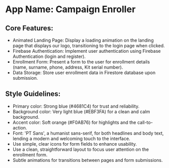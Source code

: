 # **App Name**: Campaign Enroller

## Core Features:

- Animated Landing Page: Display a loading animation on the landing page that displays our logo, transitioning to the login page when clicked.
- Firebase Authentication: Implement user authentication using Firebase Authentication (login and register).
- Enrollment Form: Present a form to the user for enrollment details (name, surname, phone, address, Kit serial number).
- Data Storage: Store user enrollment data in Firestore database upon submission.

## Style Guidelines:

- Primary color: Strong blue (#4681C4) for trust and reliability.
- Background color: Very light blue (#EBF3FA) for a clean and calm background.
- Accent color: Soft orange (#F0AB76) for highlights and the call-to-action.
- Font: 'PT Sans', a humanist sans-serif, for both headlines and body text, lending a modern and welcoming touch to the interface.
- Use simple, clear icons for form fields to enhance usability.
- Use a clean, straightforward layout to focus user attention on the enrollment form.
- Subtle animations for transitions between pages and form submissions.